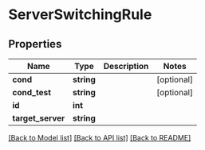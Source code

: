 # ServerSwitchingRule

## Properties
Name | Type | Description | Notes
------------ | ------------- | ------------- | -------------
**cond** | **string** |  | [optional] 
**cond_test** | **string** |  | [optional] 
**id** | **int** |  | 
**target_server** | **string** |  | 

[[Back to Model list]](../../README.md#documentation-for-models) [[Back to API list]](../../README.md#documentation-for-api-endpoints) [[Back to README]](../../README.md)


